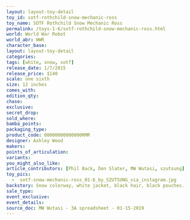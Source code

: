 ```yaml
---
layout: layout-toy-detail 
toy_id: sotf-rothchild-snow-mechanic-ross
toy_name: SOTF Rothchild Snow Mechanic Ross
permalink: /toys-1-6/sotf-rothchild-snow-mechanic-ross.html
world: World War Robot
world_abr: WWR
character_base: 
layout: layout-toy-detail
categories: 
tags: [white, snow, sotf]
release_date: 1/7/2015
release_price: $140 
scale: one sixth
size: 12 inches
comes_with: 
edition_qty: 
chase: 
exclusive: 
secret_drop: 
sold_where: 
bamba_points: 
packaging_type: 
product_code: 00000000000000RMR
designer: Ashley Wood
makers: 
points_of_articulation: 
variants: 
you_might_also_like: 
article_contributors: [Phil Back, Don Slater, MW Wutasi, szutsung]
toy_pics: 
  -  sotf-snow-mechanic-ross_01-6_by_SZUTSUNG_via_instagram.jpg
backstory: Snow colorway, white jacket, black hair, black pouches.
sale_type: 
event_exclusive: 
event_details: 
source_doc: MW Wutasi - 3A spreadsheet - 01-15-2019
---
```

